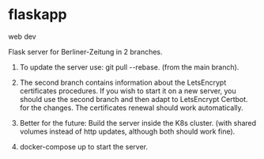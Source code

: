 # flaskapp
web dev



Flask server for Berliner-Zeitung in 2 branches. 


1. To update the server use: git pull --rebase. (from the main branch). 
2. The second branch contains information about the LetsEncrypt certificates procedures. If you wish to start it on a new server, you should use the second branch and then adapt to LetsEncrypt Certbot.
for the changes. The certificates renewal should work automatically. 

3. Better for the future: Build the server inside the K8s cluster. (with shared volumes instead of http updates, although both should work fine). 

4. docker-compose up to start the server. 

